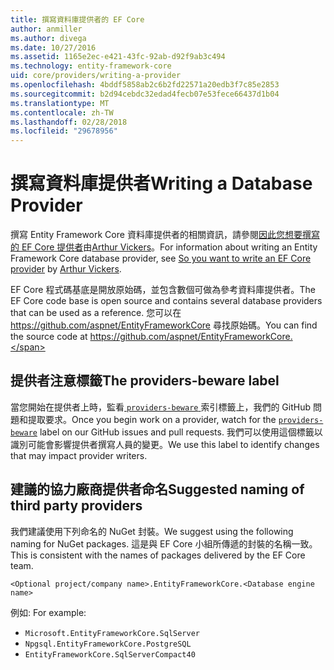 ```yaml
---
title: 撰寫資料庫提供者的 EF Core
author: anmiller
ms.author: divega
ms.date: 10/27/2016
ms.assetid: 1165e2ec-e421-43fc-92ab-d92f9ab3c494
ms.technology: entity-framework-core
uid: core/providers/writing-a-provider
ms.openlocfilehash: 4bddf5858ab2c6b2fd22571a20edb3f7c85e2853
ms.sourcegitcommit: b2d94cebdc32edad4fecb07e53fece66437d1b04
ms.translationtype: MT
ms.contentlocale: zh-TW
ms.lasthandoff: 02/28/2018
ms.locfileid: "29678956"
---
```

# <a name="writing-a-database-provider"></a><span data-ttu-id="fea63-102">撰寫資料庫提供者</span><span class="sxs-lookup"><span data-stu-id="fea63-102">Writing a Database Provider</span></span>

<span data-ttu-id="fea63-103">撰寫 Entity Framework Core 資料庫提供者的相關資訊，請參閱[因此您想要撰寫的 EF Core 提供者](https://blog.oneunicorn.com/2016/11/11/so-you-want-to-write-an-ef-core-provider/)由[Arthur Vickers](https://github.com/ajcvickers)。</span><span class="sxs-lookup"><span data-stu-id="fea63-103">For information about writing an Entity Framework Core database provider, see [So you want to write an EF Core provider](https://blog.oneunicorn.com/2016/11/11/so-you-want-to-write-an-ef-core-provider/) by [Arthur Vickers](https://github.com/ajcvickers).</span></span>

<span data-ttu-id="fea63-104">EF Core 程式碼基底是開放原始碼，並包含數個可做為參考資料庫提供者。</span><span class="sxs-lookup"><span data-stu-id="fea63-104">The EF Core code base is open source and contains several database providers that can be used as a reference.</span></span> <span data-ttu-id="fea63-105">您可以在 https://github.com/aspnet/EntityFrameworkCore 尋找原始碼。</span><span class="sxs-lookup"><span data-stu-id="fea63-105">You can find the source code at https://github.com/aspnet/EntityFrameworkCore.</span></span>

## <a name="the-providers-beware-label"></a><span data-ttu-id="fea63-106">提供者注意標籤</span><span class="sxs-lookup"><span data-stu-id="fea63-106">The providers-beware label</span></span>

<span data-ttu-id="fea63-107">當您開始在提供者上時，監看[ `providers-beware` ](https://github.com/aspnet/EntityFrameworkCore/labels/providers-beware)索引標籤上，我們的 GitHub 問題和提取要求。</span><span class="sxs-lookup"><span data-stu-id="fea63-107">Once you begin work on a provider, watch for the [`providers-beware`](https://github.com/aspnet/EntityFrameworkCore/labels/providers-beware) label on our GitHub issues and pull requests.</span></span> <span data-ttu-id="fea63-108">我們可以使用這個標籤以識別可能會影響提供者撰寫人員的變更。</span><span class="sxs-lookup"><span data-stu-id="fea63-108">We use this label to identify changes that may impact provider writers.</span></span>

## <a name="suggested-naming-of-third-party-providers"></a><span data-ttu-id="fea63-109">建議的協力廠商提供者命名</span><span class="sxs-lookup"><span data-stu-id="fea63-109">Suggested naming of third party providers</span></span>

<span data-ttu-id="fea63-110">我們建議使用下列命名的 NuGet 封裝。</span><span class="sxs-lookup"><span data-stu-id="fea63-110">We suggest using the following naming for NuGet packages.</span></span> <span data-ttu-id="fea63-111">這是與 EF Core 小組所傳遞的封裝的名稱一致。</span><span class="sxs-lookup"><span data-stu-id="fea63-111">This is consistent with the names of packages delivered by the EF Core team.</span></span>

`<Optional project/company name>.EntityFrameworkCore.<Database engine name>`

<span data-ttu-id="fea63-112">例如: </span><span class="sxs-lookup"><span data-stu-id="fea63-112">For example:</span></span>
* `Microsoft.EntityFrameworkCore.SqlServer`
* `Npgsql.EntityFrameworkCore.PostgreSQL`
* `EntityFrameworkCore.SqlServerCompact40`

